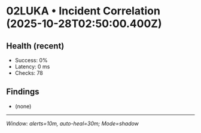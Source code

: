 # 02LUKA • Incident Correlation (2025-10-28T02:50:00.400Z)

## Health (recent)
- Success: 0%
- Latency: 0 ms
- Checks: 78

## Findings
- (none)

---
_Window: alerts=10m, auto-heal=30m; Mode=shadow_